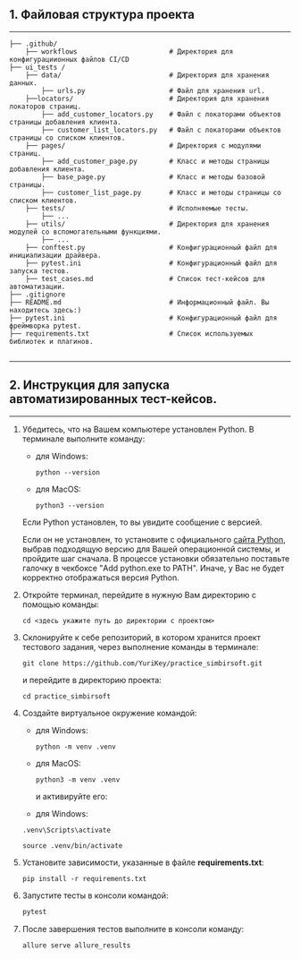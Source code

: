 ## 1. Файловая структура проекта

---

```plaintext
├── .github/
    ├── workflows                       # Директория для конфигурациионных файлов CI/CD
├── ui_tests /
    ├── data/                           # Директория для хранения данных.
        ├── urls.py                     # Файл для хранения url.
    ├──locators/                        # Директория для хранения локаторов страниц.
        ├── add_customer_locators.py    # Файл с локаторами объектов страницы добавления клиента.
        ├── customer_list_locators.py   # Файл с локаторами объектов страницы со списком клиентов.
    ├── pages/                          # Директория с модулями страниц.
        ├── add_customer_page.py        # Класс и методы страницы добавления клиента. 
        ├── base_page.py                # Класс и методы базовой страницы.
        ├── customer_list_page.py       # Класс и методы страницы со списком клиентов.
    ├── tests/                          # Исполняемые тесты.
        ├── ...
    ├── utils/                          # Директория для хранения модулей со вспомогательными функциями.
        ├── ...
    ├── conftest.py                     # Конфигурационный файл для инициализации драйвера.
    ├── pytest.ini                      # Конфигурационный файл для запуска тестов.
    ├── test_cases.md                   # Список тест-кейсов для автоматизации.
├── .gitignore  
├── README.md                           # Информационный файл. Вы находитесь здесь:)
├── pytest.ini                          # Конфигурационный файл для фреймворка pytest.
├── requirements.txt                    # Список используемых библиотек и плагинов.


```

---


## 2. Инструкция для запуска автоматизированных тест-кейсов.

---

1.  Убедитесь, что на Вашем компьютере установлен Python. В терминале выполните команду:
    
    *   для Windows:
        
        ```plaintext
        python --version
        ```
        
    *   для MacOS:
        
        ```plaintext
        python3 --version
        ```

    Если Python установлен, то вы увидите сообщение с версией.
    
    Если он не установлен, то установите с официального [сайта Python](https://www.python.org/downloads/), выбрав подходящую версию для Вашей операционной системы, и пройдите шаг сначала. В процессе установки обязательно поставьте галочку в чекбоксе "Add python.exe to PATH". Иначе, у Вас не будет корректно отображаться версия Python.

    
2.  Откройте терминал, перейдите в нужную Вам директорию с помощью команды:
    
    ```plaintext
    cd <здесь укажите путь до директории с проектом>
    ```
    
3.  Склонируйте к себе репозиторий, в котором хранится проект тестового задания, через выполнение команды в терминале:
    
    ```plaintext
    git clone https://github.com/YuriKey/practice_simbirsoft.git
    ```
    
    и перейдите в директорию проекта:
    
    ```plaintext
    cd practice_simbirsoft
    ```
    
4.  Создайте виртуальное окружение командой:
    
    *   для Windows:
        
        ```plaintext
        python -m venv .venv
        ```
        
    *   для MacOS:
        
        ```plaintext
        python3 -m venv .venv
        ```
        
        и активируйте его:
        
    *   для Windows:
    
    ```plaintext
    .venv\Scripts\activate
    ```
    
    ```plaintext
    source .venv/bin/activate
    ```
    
5.  Установите зависимости, указанные в файле **requirements.txt**:
    
    ```plaintext
    pip install -r requirements.txt
    ```
    
6.  Запустите тесты в консоли командой:
    
    ```python
    pytest
    ```

7. После завершения тестов выполните в консоли команду:

    ```python
    allure serve allure_results
    ```